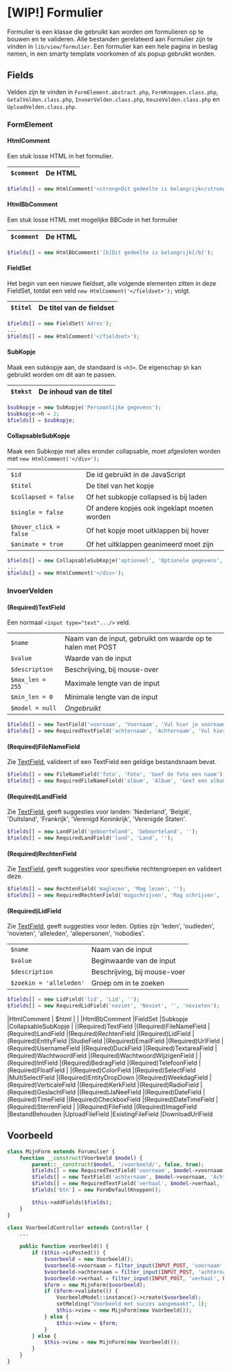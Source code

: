 # [WIP!] Formulier

Formulier is een klasse die gebruikt kan worden om formulieren op te bouwen en te valideren. Alle bestanden gerelateerd aan Formulier zijn te vinden in `lib/view/formulier`. Een formulier kan een hele pagina in beslag nemen, in een smarty template voorkomen of als popup gebruikt worden.

## Fields

Velden zijn te vinden in `FormElement.abstract.php`, `FormKnoppen.class.php`, `GetalVelden.class.php`, `InvoerVelden.class.php`, `KeuzeVelden.class.php` en `UploadVelden.class.php`.

### FormElement

#### HtmlComment

Een stuk losse HTML in het formulier.

| `$comment` | De HTML |
|----------|---------|

```php
$fields[] = new HtmlComment('<strong>Dit gedeelte is belangrijk</strong>');
```

#### HtmlBbComment

Een stuk losse HTML met mogelijke BBCode in het formulier

| `$comment` | De HTML |
|------------|---------|

```php
$fields[] = new HtmlBbComment('[b]Dit gedeelte is belangrijk[/b]');
```

#### FieldSet

Het begin van een nieuwe fieldset, alle volgende elementen zitten in deze FieldSet, totdat een veld `new HtmlComment('</fieldset>');` volgt.

| `$titel` | De titel van de fieldset |
|----------|--------------------------|

```php
$fields[] = new FieldSet('Adres');
...
$fields[] = new HtmlComment('</fieldset>');
```

#### SubKopje

Maak een subkopje aan, de standaard is `<h3>`. De eigenschap `$h` kan gebruikt worden om dit aan te passen.

| `$tekst` | De inhoud van de titel |
|----------|------------------------|

```php
$subkopje = new SubKopje('Persoonlijke gegevens');
$subkopje->h = 2;
$fields[] = $subkopje;
```

#### CollapsableSubKopje

Maak een Subkopje met alles eronder collapsable, moet afgesloten worden met `new HtmlComment('</div>');`

|||
|---|---|
| `$id`                   | De id gebruikt in de JavaScript |
| `$titel`                | De titel van het kopje |
| `$collapsed = false`    | Of het subkopje collapsed is bij laden |
| `$single = false`       | Of andere kopjes ook ingeklapt moeten worden |
| `$hover_click = false ` | Of het kopje moet uitklappen bij hover |
| `$animate = true`       | Of het uitklappen geanimeerd moet zijn |

```php
$fields[] = new CollapsableSubKopje('optioneel', 'Optionele gegevens', true);
...
$fields[] = new HtmlComment('</div>');
```

### InvoerVelden

#### (Required)TextField

Een normaal `<input type="text".../>` veld.

|||
|---|---|
| `$name`          | Naam van de input, gebruikt om waarde op te halen met POST |
| `$value`         | Waarde van de input |
| `$description`   | Beschrijving, bij mouse-over |
| `$max_len = 255` | Maximale lengte van de input |
| `$min_len = 0`   | Minimale lengte van de input |
| `$model = null`  | _Ongebruikt_ |

```php
$fields[] = new TextField('voornaam', 'Voornaam', 'Vul hier je voornaam in', 255, 2);
$fields[] = new RequiredTextField('achternaam', 'Achternaam', 'Vul hier je achternaam in', 255, 2);
```

#### (Required)FileNameField

Zie [TextField](#requiredtextfield), valideert of een TextField een geldige bestandsnaam bevat.

```php
$fields[] = new FileNameField('foto', 'Foto', 'Geef de foto een naam');
$fields[] = new RequiredFileNameField('album', 'Album', 'Geef een albumnaam');
```

#### (Required)LandField

Zie [TextField](#requiredtextfield), geeft suggesties voor landen: 'Nederland', 'België', 'Duitsland', 'Frankrijk', 'Verenigd Koninkrijk', 'Verenigde Staten'.

```php
$fields[] = new LandField('geboorteland', 'Geboorteland', '');
$fields[] = new RequiredLandField('land', 'Land', '');
```

#### (Required)RechtenField

Zie [TextField](#requiredtextfield), geeft suggesties voor specifieke rechtengroepen en valideert deze.

```php
$fields[] = new RechtenField('maglezen', 'Mag lezen', '');
$fields[] = new RequiredRechtenField('magschrijven', 'Mag schrijven', '');
```

#### (Required)LidField

Zie [TextField](#requiredtextfield), geeft suggesties voor leden. Opties zijn 'leden', 'oudleden', 'novieten', 'alleleden', 'allepersonen', 'nobodies'.

|||
|---|---|
| `$name`                 | Naam van de input |
| `$value`                | Beginwaarde van de input |
| `$description`          | Beschrijving, bij mouse-voer |
| `$zoekin = 'alleleden'` | Groep om in te zoeken |

```php
$fields[] = new LidField('lid', 'Lid', '');
$fields[] = new RequiredLidField('noviet', 'Noviet', '', 'novieten');
``` 

|HtmlComment | $html | |
|HtmlBbComment
|FieldSet
|Subkopje
|CollapsableSubKopje
|
|(Required)TextField
|(Required)FileNameField
|(Required)LandField
|(Required)RechtenField
|(Required)LidField
|(Required)EntityField
|StudieField
|(Required)EmailField
|(Required)UrlField
|(Required)UsernameField
|(Required)DuckField
|(Required)TextareaField
|(Required)WachtwoordField
|(Required)WachtwoordWijzigenField
|
|(Required)IntField
|(Required)BedragField
|(Required)TelefoonField
|(Required)FloatField
|
|(Required)ColorField
|(Required)SelectField
|MultiSelectField
|(Required)EntityDropDown
|(Required)WeekdagField
|(Required)VerticaleField
|(Required)KerkField
|(Required)RadioField
|(Required)GeslachtField
|(Required)JaNeeField
|(Required)DateField
|(Required)TimeField
|(Required)CheckboxField
|(Required)DateTimeField
|(Required)SterrenField
|
|(Required)FileField
|(Required)ImageField
|BestandBehouden
|UploadFileField
|ExistingFileField
|DownloadUrlField



## Voorbeeld 

```PHP
class MijnForm extends Forumulier {
    function __construct(Voorbeeld $model) {
        parent::__construct($model, '/voorbeeld/', false, true);
        $fields[] = new RequiredTextField('voornaam', $model->voornaam, 'Voornaam');
        $fields[] = new TextField('achternaam', $model->voornaam, 'Achternaam');
        $fields[] = new RequiredTextField('verhaal', $model->verhaal, 'Verhaal');
        $fields['btn'] = new FormDefaultKnoppen();

        $this->addFields($fields);
    }
}
```

```PHP
class VoorbeeldController extends Controller {
    ...

    public function voorbeeld() {
        if ($this->isPosted()) {
            $voorbeeld = new Voorbeeld();
            $voorbeeld->voornaam = filter_input(INPUT_POST, 'voornaam', FILTER_SANITIZE_STRING);
            $voorbeeld->achternaam = filter_input(INPUT_POST, 'achternaam', FILTER_SANITIZE_STRING);
            $voorbeeld->verhaal = filter_input(INPUT_POST, 'verhaal', FILTER_SANITIZE_STRING);
            $form = new MijnForm($voorbeeld);
            if ($form->validate()) {
                VoorbeeldModel::instance()->create($voorbeeld);
                setMelding("Voorbeeld met succes aangemaakt", 1);
                $this->view = new MijnForm(new Voorbeeld());
            } else {
                $this->view = $form;
            }
        } else {
            $this->view = new MijnForm(new Voorbeeld());
        }
    }
}
```